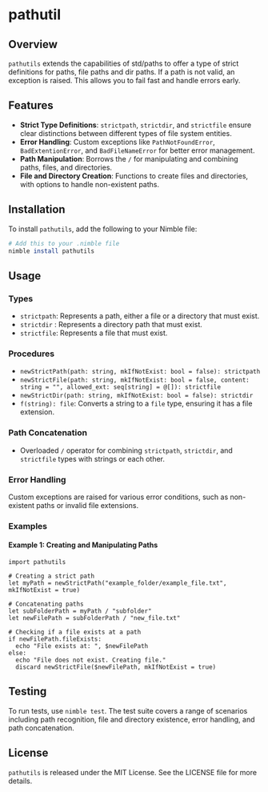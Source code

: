 # pathutil

## Overview
`pathutils` extends the capabilities of std/paths to offer a type of strict definitions for paths, file paths and dir paths.
If a path is not valid, an exception is raised. This allows you to fail fast and handle errors early.

## Features
- **Strict Type Definitions**: `strictpath`, `strictdir`, and `strictfile` ensure clear distinctions between different types of file system entities.
- **Error Handling**: Custom exceptions like `PathNotFoundError`, `BadExtentionError`, and `BadFileNameError` for better error management.
- **Path Manipulation**: Borrows the `/` for manipulating and combining paths, files, and directories.
- **File and Directory Creation**: Functions to create files and directories, with options to handle non-existent paths.

## Installation
To install `pathutils`, add the following to your Nimble file:
```nim
# Add this to your .nimble file
nimble install pathutils
```

## Usage

### Types
- `strictpath`: Represents a path, either a file or a directory that must exist.
- `strictdir` : Represents a directory path that must exist.
- `strictfile`: Represents a file that must exist.

### Procedures
- `newStrictPath(path: string, mkIfNotExist: bool = false): strictpath`
- `newStrictFile(path: string, mkIfNotExist: bool = false, content: string = "", allowed_ext: seq[string] = @[]): strictfile`
- `newStrictDir(path: string, mkIfNotExist: bool = false): strictdir`
- `f(string): file`: Converts a string to a `file` type, ensuring it has a file extension.

### Path Concatenation
- Overloaded `/` operator for combining `strictpath`, `strictdir`, and `strictfile` types with strings or each other.

### Error Handling
Custom exceptions are raised for various error conditions, such as non-existent paths or invalid file extensions.

### Examples
#### Example 1: Creating and Manipulating Paths
```
import pathutils

# Creating a strict path
let myPath = newStrictPath("example_folder/example_file.txt", mkIfNotExist = true)

# Concatenating paths
let subFolderPath = myPath / "subfolder"
let newFilePath = subFolderPath / "new_file.txt"

# Checking if a file exists at a path
if newFilePath.fileExists:
  echo "File exists at: ", $newFilePath
else:
  echo "File does not exist. Creating file."
  discard newStrictFile($newFilePath, mkIfNotExist = true)
```

## Testing
To run tests, use `nimble test`. The test suite covers a range of scenarios including path recognition, file and directory existence, error handling, and path concatenation.

## License
`pathutils` is released under the MIT License. See the LICENSE file for more details.

